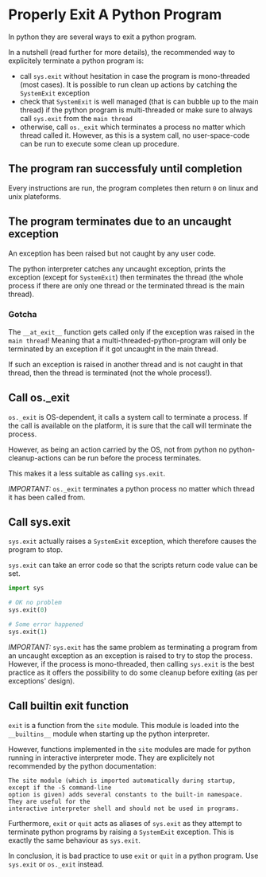 # Properly Exit A Python Program
In python they are several ways to exit a python program.

In a nutshell (read further for more details), the recommended way to
explicitely terminate a python program is:
- call `sys.exit` without hesitation in case the program is mono-threaded
    (most cases). It is possible to run clean up actions by catching the
    `SystemExit` exception
- check that `SystemExit` is well managed (that is can bubble up to the main
    thread) if the python program is multi-threaded or make sure to always call
    `sys.exit` from the `main thread`
- otherwise, call `os._exit` which terminates a process no matter which thread
    called it. However, as this is a system call, no user-space-code can be run
    to execute some clean up procedure.

## The program ran successfuly until completion
Every instructions are run, the program completes then return `0` on linux 
and unix plateforms.

## The program terminates due to an uncaught exception
An exception has been raised but not caught by any user code.

The python interpreter catches any uncaught exception, prints the exception
(except for `SystemExit`) then terminates the thread (the whole process if
there are only one thread or the terminated thread is the main thread).

### Gotcha
The `__at_exit__` function gets called only if the exception was raised in
the `main thread`! Meaning that a multi-threaded-python-program will only
be terminated by an exception if it got uncaught in the main thread.

If such an exception is raised in another thread and is not caught in that thread,
then the thread is terminated (not the whole process!).

## Call os._exit
`os._exit` is OS-dependent, it calls a system call to terminate a process. If the
call is available on the platform, it is sure that the call will terminate the process.

However, as being an action carried by the OS, not from python no python-cleanup-actions
can be run before the process terminates.

This makes it a less suitable as calling `sys.exit`.

*IMPORTANT:* `os._exit` terminates a python process no matter which thread it has been called
from.

## Call sys.exit
`sys.exit` actually raises a `SystemExit` exception, which therefore causes
the program to stop.

`sys.exit` can take an error code so that the scripts return code value can be
set.

``` python
import sys

# OK no problem
sys.exit(0)

# Some error happened
sys.exit(1)
```

*IMPORTANT:* `sys.exit` has the same problem as terminating a program from an uncaught
exception as an exception is raised to try to stop the process. However, if the process
is mono-threaded, then calling `sys.exit` is the best practice as it offers the possibility
to do some cleanup before exiting (as per exceptions' design).

## Call builtin exit function
`exit` is a function from the `site` module. This module is loaded into the `__builtins__`
module when starting up the python interpreter.

However, functions implemented in the `site` modules are made for python running in interactive
interpreter mode. They are explicitely not recommended by the python documentation:

```
The site module (which is imported automatically during startup, except if the -S command-line
option is given) adds several constants to the built-in namespace. They are useful for the
interactive interpreter shell and should not be used in programs.
```

Furthermore, `exit` or `quit` acts as aliases of `sys.exit` as they attempt to terminate python
programs by raising a `SystemExit` exception. This is exactly the same behaviour as `sys.exit`.

In conclusion, it is bad practice to use `exit` or `quit` in a python program. Use `sys.exit`
or `os._exit` instead.

